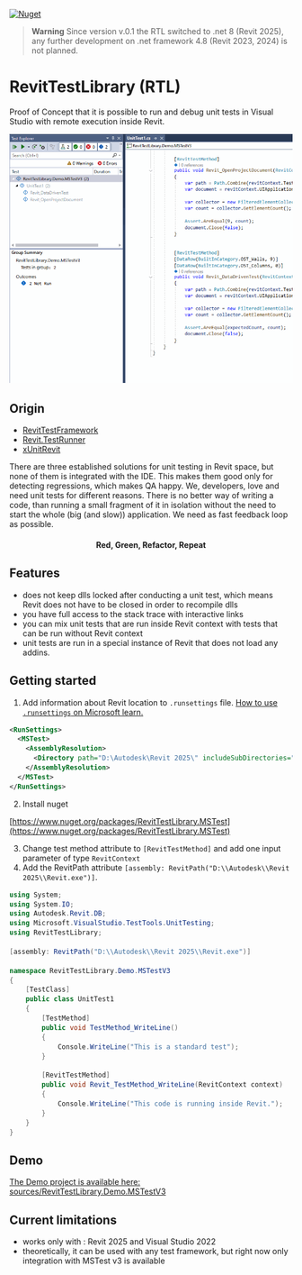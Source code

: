 [![Nuget](https://img.shields.io/nuget/v/RevitTestLibrary?color=%23004880&label=RevitTestLibrary%20nugets)](https://www.nuget.org/packages?q=RevitTestLibrary)

> **Warning**
Since version v.0.1 the RTL switched to .net 8 (Revit 2025), any further development on .net framework 4.8 (Revit 2023, 2024) is not planned.



# RevitTestLibrary (RTL)
Proof of Concept that it is possible to run and debug unit tests in Visual Studio with remote execution inside Revit.

![proof-of-concept](documentation/proof-of-concept.gif)


## Origin

- [RevitTestFramework ](https://github.com/DynamoDS/RevitTestFramework)
- [Revit.TestRunner](https://github.com/geberit/Revit.TestRunner)
- [xUnitRevit](https://github.com/specklesystems/xUnitRevit)

There are three established solutions for unit testing in Revit space, but none of them is integrated with the IDE. This makes them good only for detecting regressions, which makes QA happy. We, developers, love and need unit tests for different reasons. There is no better way of writing a code, than running a small fragment of it in isolation without the need to start the whole (big (and slow)) application. We need as fast feedback loop as possible. 
<h4 align="center">
Red, Green, Refactor, Repeat
</h4>

## Features
- does not keep dlls locked after conducting a unit test, which means Revit does not have to be closed in order to recompile dlls
- you have full access to the stack trace with interactive links
- you can mix unit tests that are run inside Revit context with tests that can be run without Revit context
- unit tests are run in a special instance of Revit that does not load any addins.

## Getting started

1) Add information about Revit location to `.runsettings` file. [How to use `.runsettings` on Microsoft learn.](https://learn.microsoft.com/en-us/visualstudio/test/configure-unit-tests-by-using-a-dot-runsettings-file?view=vs-2022)
```xml
<RunSettings>
  <MSTest> 
    <AssemblyResolution>
      <Directory path="D:\Autodesk\Revit 2025\" includeSubDirectories="false"/>
    </AssemblyResolution>
  </MSTest>
</RunSettings>
```

2) Install nuget

[https://www.nuget.org/packages/RevitTestLibrary.MSTest](https://www.nuget.org/packages/RevitTestLibrary.MSTest)

3) Change test method attribute to `[RevitTestMethod]` and add one input parameter of type `RevitContext`
4) Add the RevitPath attribute `[assembly: RevitPath("D:\\Autodesk\\Revit 2025\\Revit.exe")]`.

```csharp
using System;
using System.IO;
using Autodesk.Revit.DB;
using Microsoft.VisualStudio.TestTools.UnitTesting;
using RevitTestLibrary;

[assembly: RevitPath("D:\\Autodesk\\Revit 2025\\Revit.exe")]

namespace RevitTestLibrary.Demo.MSTestV3
{
    [TestClass]
    public class UnitTest1
    {
        [TestMethod]
        public void TestMethod_WriteLine()
        {
            Console.WriteLine("This is a standard test");
        }

        [RevitTestMethod]
        public void Revit_TestMethod_WriteLine(RevitContext context)
        {
            Console.WriteLine("This code is running inside Revit.");
        }
    }
}
```

## Demo
[The Demo project is available here: sources/RevitTestLibrary.Demo.MSTestV3](sources/RevitTestLibrary.Demo.MSTestV3/)

## Current limitations
 - works only with : Revit 2025 and Visual Studio 2022
 - theoretically, it can be used with any test framework, but right now only integration with MSTest v3 is available
